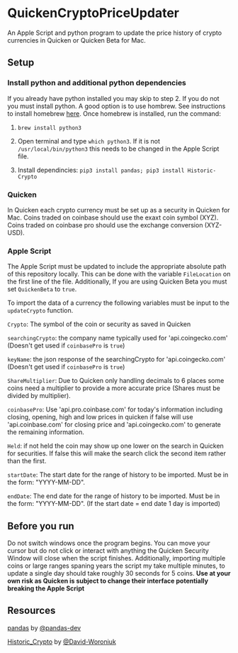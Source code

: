 # QuickenCryptoPriceUpdater

An Apple Script and python program to update the price history of crypto currencies in Quicken or Quicken Beta for Mac.

## Setup

### Install python and additional python dependencies

If you already have python installed you may skip to step 2. If you do not you must install python. A good option is to use hombrew. See instructions to install homebrew [here](https://docs.brew.sh/Installation). Once homebrew is installed, run the command:

1. `brew install python3`

2. Open terminal and type `which python3`. If it is not `/usr/local/bin/python3` this needs to be changed in the Apple Script file.

3. Install dependincies: `pip3 install pandas; pip3 install Historic-Crypto`

### Quicken

In Quicken each crypto currency must be set up as a security in Quicken for Mac. Coins traded on coinbase should use the exaxt coin symbol (XYZ). Coins traded on coinbase pro should use the exchange conversion (XYZ-USD).

### Apple Script

The Apple Script must be updated to include the appropriate absolute path of this repository locally. This can be done with the variable `FileLocation` on the first line of the file. Additionally, If you are using Quicken Beta you must set `QuickenBeta` to `true`.

To import the data of a currency the following variables must be input to the `updateCrypto` function.

`Crypto`: The symbol of the coin or security as saved in Quicken

`searchingCrypto`: the company name typically used for 'api.coingecko.com' (Doesn't get used if `coinbasePro` is `true`)

`keyName`: the json response of the searchingCrypto for 'api.coingecko.com' (Doesn't get used if `coinbasePro` is `true`)

`ShareMultiplier`: Due to Quicken only handling decimals to 6 places some coins need a multiplier to provide a more accurate price (Shares must be divided by multiplier).

`coinbasePro`: Use 'api.pro.coinbase.com' for today's information including closing, opening, high and low prices in quicken if false will use 'api.coinbase.com' for closing price and 'api.coingecko.com' to generate the remaining information.

`Held`: if not held the coin may show up one lower on the search in Quicken for securities. If false this will make the search click the second item rather than the first.

`startDate`: The start date for the range of history to be imported. Must be in the form: "YYYY-MM-DD".

`endDate`: The end date for the range of history to be imported. Must be in the form: "YYYY-MM-DD". (If the start date = end date 1 day is imported)

## Before you run

Do not switch windows once the program begins. You can move your cursor but do not click or interact with anything the Quicken Security Window will close when the script finishes. Additionally, importing multiple coins or large ranges spaning years the script my take multiple minutes, to update a single day should take roughly 30 seconds for 5 coins.
**Use at your own risk as Quicken is subject to change their interface potentially breaking the Apple Script**

## Resources

[pandas](https://github.com/pandas-dev/pandas) by [@pandas-dev](https://github.com/pandas-dev)

[Historic_Crypto](https://github.com/David-Woroniuk/Historic_Crypto) by [@David-Woroniuk](https://github.com/David-Woroniuk)

